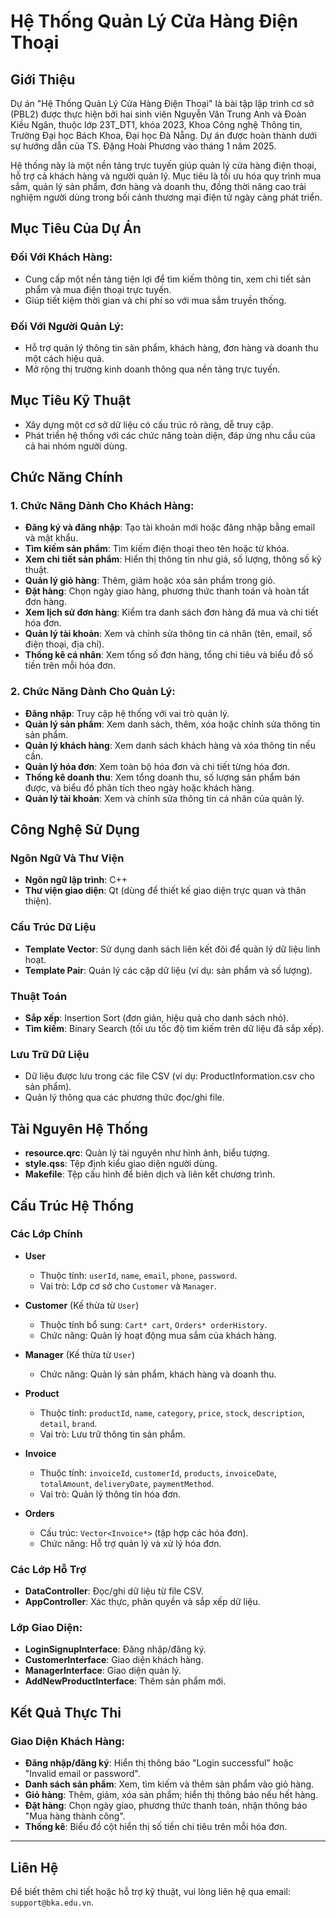 # Hệ Thống Quản Lý Cửa Hàng Điện Thoại

## Giới Thiệu
Dự án "Hệ Thống Quản Lý Cửa Hàng Điện Thoại" là bài tập lập trình cơ sở (PBL2) được thực hiện bởi hai sinh viên Nguyễn Văn Trung Anh và Đoàn Kiều Ngân, thuộc lớp 23T_DT1, khóa 2023, Khoa Công nghệ Thông tin, Trường Đại học Bách Khoa, Đại học Đà Nẵng. Dự án được hoàn thành dưới sự hướng dẫn của TS. Đặng Hoài Phương vào tháng 1 năm 2025.

Hệ thống này là một nền tảng trực tuyến giúp quản lý cửa hàng điện thoại, hỗ trợ cả khách hàng và người quản lý. Mục tiêu là tối ưu hóa quy trình mua sắm, quản lý sản phẩm, đơn hàng và doanh thu, đồng thời nâng cao trải nghiệm người dùng trong bối cảnh thương mại điện tử ngày càng phát triển.

## Mục Tiêu Của Dự Án

### Đối Với Khách Hàng:
- Cung cấp một nền tảng tiện lợi để tìm kiếm thông tin, xem chi tiết sản phẩm và mua điện thoại trực tuyến.
- Giúp tiết kiệm thời gian và chi phí so với mua sắm truyền thống.

### Đối Với Người Quản Lý:
- Hỗ trợ quản lý thông tin sản phẩm, khách hàng, đơn hàng và doanh thu một cách hiệu quả.
- Mở rộng thị trường kinh doanh thông qua nền tảng trực tuyến.

## Mục Tiêu Kỹ Thuật
- Xây dựng một cơ sở dữ liệu có cấu trúc rõ ràng, dễ truy cập.
- Phát triển hệ thống với các chức năng toàn diện, đáp ứng nhu cầu của cả hai nhóm người dùng.

## Chức Năng Chính

### 1. Chức Năng Dành Cho Khách Hàng:
- **Đăng ký và đăng nhập**: Tạo tài khoản mới hoặc đăng nhập bằng email và mật khẩu.
- **Tìm kiếm sản phẩm**: Tìm kiếm điện thoại theo tên hoặc từ khóa.
- **Xem chi tiết sản phẩm**: Hiển thị thông tin như giá, số lượng, thông số kỹ thuật.
- **Quản lý giỏ hàng**: Thêm, giảm hoặc xóa sản phẩm trong giỏ.
- **Đặt hàng**: Chọn ngày giao hàng, phương thức thanh toán và hoàn tất đơn hàng.
- **Xem lịch sử đơn hàng**: Kiểm tra danh sách đơn hàng đã mua và chi tiết hóa đơn.
- **Quản lý tài khoản**: Xem và chỉnh sửa thông tin cá nhân (tên, email, số điện thoại, địa chỉ).
- **Thống kê cá nhân**: Xem tổng số đơn hàng, tổng chi tiêu và biểu đồ số tiền trên mỗi hóa đơn.

### 2. Chức Năng Dành Cho Quản Lý:
- **Đăng nhập**: Truy cập hệ thống với vai trò quản lý.
- **Quản lý sản phẩm**: Xem danh sách, thêm, xóa hoặc chỉnh sửa thông tin sản phẩm.
- **Quản lý khách hàng**: Xem danh sách khách hàng và xóa thông tin nếu cần.
- **Quản lý hóa đơn**: Xem toàn bộ hóa đơn và chi tiết từng hóa đơn.
- **Thống kê doanh thu**: Xem tổng doanh thu, số lượng sản phẩm bán được, và biểu đồ phân tích theo ngày hoặc khách hàng.
- **Quản lý tài khoản**: Xem và chỉnh sửa thông tin cá nhân của quản lý.

## Công Nghệ Sử Dụng

### Ngôn Ngữ Và Thư Viện
- **Ngôn ngữ lập trình**: C++
- **Thư viện giao diện**: Qt (dùng để thiết kế giao diện trực quan và thân thiện).

### Cấu Trúc Dữ Liệu
- **Template Vector**: Sử dụng danh sách liên kết đôi để quản lý dữ liệu linh hoạt.
- **Template Pair**: Quản lý các cặp dữ liệu (ví dụ: sản phẩm và số lượng).

### Thuật Toán
- **Sắp xếp**: Insertion Sort (đơn giản, hiệu quả cho danh sách nhỏ).
- **Tìm kiếm**: Binary Search (tối ưu tốc độ tìm kiếm trên dữ liệu đã sắp xếp).

### Lưu Trữ Dữ Liệu
- Dữ liệu được lưu trong các file CSV (ví dụ: ProductInformation.csv cho sản phẩm).
- Quản lý thông qua các phương thức đọc/ghi file.

## Tài Nguyên Hệ Thống
- **resource.qrc**: Quản lý tài nguyên như hình ảnh, biểu tượng.
- **style.qss**: Tệp định kiểu giao diện người dùng.
- **Makefile**: Tệp cấu hình để biên dịch và liên kết chương trình.

## Cấu Trúc Hệ Thống

### Các Lớp Chính
- **User**  
  - Thuộc tính: `userId`, `name`, `email`, `phone`, `password`.
  - Vai trò: Lớp cơ sở cho `Customer` và `Manager`.

- **Customer** (Kế thừa từ `User`)  
  - Thuộc tính bổ sung: `Cart* cart`, `Orders* orderHistory`.
  - Chức năng: Quản lý hoạt động mua sắm của khách hàng.

- **Manager** (Kế thừa từ `User`)  
  - Chức năng: Quản lý sản phẩm, khách hàng và doanh thu.

- **Product**  
  - Thuộc tính: `productId`, `name`, `category`, `price`, `stock`, `description`, `detail`, `brand`.
  - Vai trò: Lưu trữ thông tin sản phẩm.

- **Invoice**  
  - Thuộc tính: `invoiceId`, `customerId`, `products`, `invoiceDate`, `totalAmount`, `deliveryDate`, `paymentMethod`.
  - Vai trò: Quản lý thông tin hóa đơn.

- **Orders**  
  - Cấu trúc: `Vector<Invoice*>` (tập hợp các hóa đơn).
  - Chức năng: Hỗ trợ quản lý và xử lý hóa đơn.

### Các Lớp Hỗ Trợ
- **DataController**: Đọc/ghi dữ liệu từ file CSV.
- **AppController**: Xác thực, phân quyền và sắp xếp dữ liệu.

### Lớp Giao Diện:
- **LoginSignupInterface**: Đăng nhập/đăng ký.
- **CustomerInterface**: Giao diện khách hàng.
- **ManagerInterface**: Giao diện quản lý.
- **AddNewProductInterface**: Thêm sản phẩm mới.

## Kết Quả Thực Thi

### Giao Diện Khách Hàng:
- **Đăng nhập/đăng ký**: Hiển thị thông báo "Login successful" hoặc "Invalid email or password".
- **Danh sách sản phẩm**: Xem, tìm kiếm và thêm sản phẩm vào giỏ hàng.
- **Giỏ hàng**: Thêm, giảm, xóa sản phẩm; hiển thị thông báo nếu hết hàng.
- **Đặt hàng**: Chọn ngày giao, phương thức thanh toán, nhận thông báo "Mua hàng thành công".
- **Thống kê**: Biểu đồ cột hiển thị số tiền chi tiêu trên mỗi hóa đơn.

---

## Liên Hệ
Để biết thêm chi tiết hoặc hỗ trợ kỹ thuật, vui lòng liên hệ qua email: `support@bka.edu.vn`.
